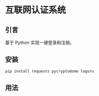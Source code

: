 # 互联网认证系统

## 引言

基于 Python 实现一键登录和注销。

## 安装

```bash
pip install requests pycryptodome loguru 
``` 

## 用法